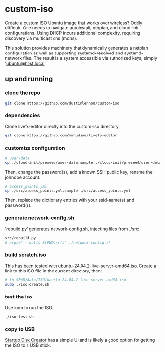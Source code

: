 # custom-iso

Create a custom ISO Ubuntu image that works over wireless?  Oddly difficult.  One needs to navigate autoinstall, netplan, and cloud-init configurations.  Using DHCP incurs additional complexity, requiring discovery via multicast dns (mdns).

This solution provides machinery that dynamically generates a netplan configuration as well as supporting systemd-resolved and systemd-network files.  The result is a system accessible via authorized keys, simply 'ubuntu@host.local'

## up and running

### clone the repo

```bash
git clone https://github.com/dustinlennon/custom-iso
```

### dependencies

Clone livefs-editor directly into the custom-iso directory.

```bash
git clone https://github.com/mwhudson/livefs-editor
```

### customize configuration

```bash
# user-data
cp ./cloud-init/preseed/user-data.sample ./cloud-init/preseed/user-data
```
Then, change the password(s), add a known SSH public key, rename the johndoe account.

```bash
# access_points.yml
cp ./src/access_points.yml.sample ./src/access_points.yml
```
Then, replace the dictionary entries with your ssid-name(s) and password(s).

### generate network-config.sh

'rebuild.py' generates network-config.sh, injecting files from ./src:

```bash
src/rebuild.py
# args="--rootfs ${PWD}/rfs" ./network-config.sh
```

### build scratch.iso

This has been tested with ubuntu-24.04.2-live-server-amd64.iso.  Create a link to this ISO file in the current directory, then:

```bash
# ln $PWD/Data/ISO/ubuntu-24.04.2-live-server-amd64.iso
sudo ./iso-create.sh
```

### test the iso

Use kvm to run the ISO.

```bash
./iso-test.sh
```

### copy to USB

[Startup Disk Creator](https://ubuntu.com/tutorials/create-a-usb-stick-on-ubuntu#1-overview) has a simple UI and is likely a good option for getting the ISO to a USB stick.
